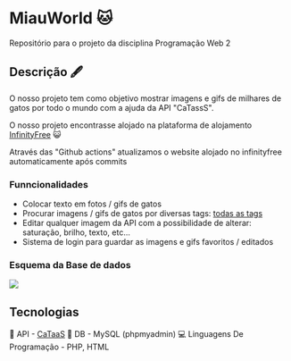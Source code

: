 
# MiauWorld 🐱

Repositório para o projeto da disciplina Programação Web 2

## Descrição 🖋️

O nosso projeto tem como objetivo mostrar imagens e gifs de milhares de gatos por todo o mundo com a ajuda da API "CaTassS". 

O nosso projeto encontrasse alojado na plataforma de alojamento [InfinityFree](miauworld.great-site.net) 😺

Através das "Github actions" atualizamos o website alojado no infinityfree automaticamente após commits

### Funncionalidades

  - Colocar texto em fotos / gifs de gatos
  - Procurar imagens / gifs de gatos por diversas tags: [todas as tags](https://cataas.com/api/tags)
  - Editar qualquer imagem da API com a possibilidade de alterar: saturação, brilho, texto, etc...
  - Sistema de login para guardar as imagens e gifs favoritos / editados

### Esquema da Base de dados

![](https://github.com/user-attachments/assets/2db53c05-e104-4c44-af3c-33b991fd1e3e)

## Tecnologias

🚀 API - [CaTaaS](https://cataas.com)
💾 DB - MySQL (phpmyadmin)
💻 Linguagens De Programação - PHP, HTML

